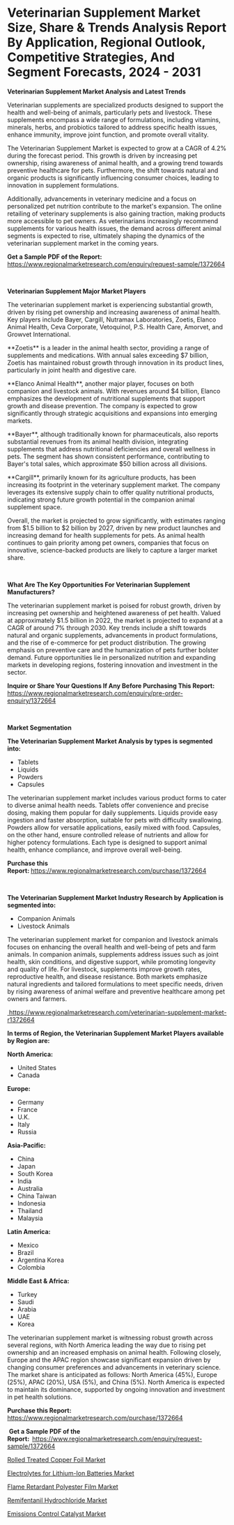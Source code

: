 <p><h1>Veterinarian Supplement Market Size, Share & Trends Analysis Report By Application, Regional Outlook, Competitive Strategies, And Segment Forecasts, 2024 - 2031</h1></p><p><strong>Veterinarian Supplement Market Analysis and Latest Trends</strong></p>
<p><p>Veterinarian supplements are specialized products designed to support the health and well-being of animals, particularly pets and livestock. These supplements encompass a wide range of formulations, including vitamins, minerals, herbs, and probiotics tailored to address specific health issues, enhance immunity, improve joint function, and promote overall vitality.</p><p>The Veterinarian Supplement Market is expected to grow at a CAGR of 4.2% during the forecast period. This growth is driven by increasing pet ownership, rising awareness of animal health, and a growing trend towards preventive healthcare for pets. Furthermore, the shift towards natural and organic products is significantly influencing consumer choices, leading to innovation in supplement formulations. </p><p>Additionally, advancements in veterinary medicine and a focus on personalized pet nutrition contribute to the market's expansion. The online retailing of veterinary supplements is also gaining traction, making products more accessible to pet owners. As veterinarians increasingly recommend supplements for various health issues, the demand across different animal segments is expected to rise, ultimately shaping the dynamics of the veterinarian supplement market in the coming years.</p></p>
<p><strong>Get a Sample PDF of the Report:&nbsp;</strong> <a href="https://www.regionalmarketresearch.com/enquiry/request-sample/1372664">https://www.regionalmarketresearch.com/enquiry/request-sample/1372664</a></p>
<p>&nbsp;</p>
<p><strong>Veterinarian Supplement Major Market Players</strong></p>
<p><p>The veterinarian supplement market is experiencing substantial growth, driven by rising pet ownership and increasing awareness of animal health. Key players include Bayer, Cargill, Nutramax Laboratories, Zoetis, Elanco Animal Health, Ceva Corporate, Vetoquinol, P.S. Health Care, Amorvet, and Growvet International.</p><p>**Zoetis** is a leader in the animal health sector, providing a range of supplements and medications. With annual sales exceeding $7 billion, Zoetis has maintained robust growth through innovation in its product lines, particularly in joint health and digestive care.</p><p>**Elanco Animal Health**, another major player, focuses on both companion and livestock animals. With revenues around $4 billion, Elanco emphasizes the development of nutritional supplements that support growth and disease prevention. The company is expected to grow significantly through strategic acquisitions and expansions into emerging markets.</p><p>**Bayer**, although traditionally known for pharmaceuticals, also reports substantial revenues from its animal health division, integrating supplements that address nutritional deficiencies and overall wellness in pets. The segment has shown consistent performance, contributing to Bayer's total sales, which approximate $50 billion across all divisions.</p><p>**Cargill**, primarily known for its agriculture products, has been increasing its footprint in the veterinary supplement market. The company leverages its extensive supply chain to offer quality nutritional products, indicating strong future growth potential in the companion animal supplement space.</p><p>Overall, the market is projected to grow significantly, with estimates ranging from $1.5 billion to $2 billion by 2027, driven by new product launches and increasing demand for health supplements for pets. As animal health continues to gain priority among pet owners, companies that focus on innovative, science-backed products are likely to capture a larger market share.</p></p>
<p>&nbsp;</p>
<p><strong>What Are The Key Opportunities For Veterinarian Supplement Manufacturers?</strong></p>
<p><p>The veterinarian supplement market is poised for robust growth, driven by increasing pet ownership and heightened awareness of pet health. Valued at approximately $1.5 billion in 2022, the market is projected to expand at a CAGR of around 7% through 2030. Key trends include a shift towards natural and organic supplements, advancements in product formulations, and the rise of e-commerce for pet product distribution. The growing emphasis on preventive care and the humanization of pets further bolster demand. Future opportunities lie in personalized nutrition and expanding markets in developing regions, fostering innovation and investment in the sector.</p></p>
<p><strong>Inquire or Share Your Questions If Any Before Purchasing This Report:</strong> <a href="https://www.regionalmarketresearch.com/enquiry/pre-order-enquiry/1372664">https://www.regionalmarketresearch.com/enquiry/pre-order-enquiry/1372664</a></p>
<p>&nbsp;</p>
<p><strong>Market Segmentation</strong></p>
<p><strong>The Veterinarian Supplement Market Analysis by types is segmented into:</strong></p>
<p><ul><li>Tablets</li><li>Liquids</li><li>Powders</li><li>Capsules</li></ul></p>
<p><p>The veterinarian supplement market includes various product forms to cater to diverse animal health needs. Tablets offer convenience and precise dosing, making them popular for daily supplements. Liquids provide easy ingestion and faster absorption, suitable for pets with difficulty swallowing. Powders allow for versatile applications, easily mixed with food. Capsules, on the other hand, ensure controlled release of nutrients and allow for higher potency formulations. Each type is designed to support animal health, enhance compliance, and improve overall well-being.</p></p>
<p><strong>Purchase this Report:&nbsp;</strong><a href="https://www.regionalmarketresearch.com/purchase/1372664">https://www.regionalmarketresearch.com/purchase/1372664</a></p>
<p>&nbsp;</p>
<p><strong>The Veterinarian Supplement Market Industry Research by Application is segmented into:</strong></p>
<p><ul><li>Companion Animals</li><li>Livestock Animals</li></ul></p>
<p><p>The veterinarian supplement market for companion and livestock animals focuses on enhancing the overall health and well-being of pets and farm animals. In companion animals, supplements address issues such as joint health, skin conditions, and digestive support, while promoting longevity and quality of life. For livestock, supplements improve growth rates, reproductive health, and disease resistance. Both markets emphasize natural ingredients and tailored formulations to meet specific needs, driven by rising awareness of animal welfare and preventive healthcare among pet owners and farmers.</p></p>
<p><a href="https://www.regionalmarketresearch.com/veterinarian-supplement-market-r1372664">&nbsp;https://www.regionalmarketresearch.com/veterinarian-supplement-market-r1372664</a></p>
<p><strong>In terms of Region, the Veterinarian Supplement Market Players available by Region are:</strong></p>
<p>
    <p> <strong> North America: </strong>
        <ul>
            <li>United States</li>
            <li>Canada</li>
        </ul>
        </p> 
    <p> <strong> Europe: </strong>
        <ul>
            <li>Germany</li>
            <li>France</li>
            <li>U.K.</li>
            <li>Italy</li>
            <li>Russia</li>
        </ul>
        </p> 
    <p> <strong> Asia-Pacific: </strong>
        <ul>
            <li>China</li>
            <li>Japan</li>
            <li>South Korea</li>
            <li>India</li>
            <li>Australia</li>
            <li>China Taiwan</li>
            <li>Indonesia</li>
            <li>Thailand</li>
            <li>Malaysia</li>
        </ul>
        </p> 
    <p> <strong> Latin America: </strong>
        <ul>
            <li>Mexico</li>
            <li>Brazil</li>
            <li>Argentina Korea</li>
            <li>Colombia</li>
        </ul>
        </p> 
    <p> <strong> Middle East & Africa: </strong>
        <ul>
            <li>Turkey</li>
            <li>Saudi</li>
            <li>Arabia</li>
            <li>UAE</li>
            <li>Korea</li>
        </ul>
    </p>
    </p>
<p><p>The veterinarian supplement market is witnessing robust growth across several regions, with North America leading the way due to rising pet ownership and an increased emphasis on animal health. Following closely, Europe and the APAC region showcase significant expansion driven by changing consumer preferences and advancements in veterinary science. The market share is anticipated as follows: North America (45%), Europe (25%), APAC (20%), USA (5%), and China (5%). North America is expected to maintain its dominance, supported by ongoing innovation and investment in pet health solutions.</p></p>
<p><strong>Purchase this Report: </strong><a href="https://www.regionalmarketresearch.com/purchase/1372664">https://www.regionalmarketresearch.com/purchase/1372664</a></p>
<p>&nbsp;<strong>Get a Sample PDF of the Report:&nbsp;&nbsp;</strong><a href="https://www.regionalmarketresearch.com/enquiry/request-sample/1372664">https://www.regionalmarketresearch.com/enquiry/request-sample/1372664</a></p>
<p><strong></strong></p>
<p><p><a href="https://issuu.com/reportprime-2/docs/rolled-treated-copper-foil-market-s_40f78280d7121b">Rolled Treated Copper Foil Market</a></p><p><a href="https://medium.com/@pzgqfkjx4/electrolytes-for-lithium-ion-batteries-market-outlook-complete-industry-analysis-2024-to-2031-ddd82a7d3060">Electrolytes for Lithium-Ion Batteries Market</a></p><p><a href="https://medium.com/@pzgqfkjx4/exploring-flame-retardant-polyester-film-market-dynamics-global-trends-and-future-growth-prospects-480fba12b6b2?postPublishedType=repub">Flame Retardant Polyester Film Market</a></p><p><a href="https://www.linkedin.com/pulse/remifentanil-hydrochloride-market-strategic-insights-yczzf">Remifentanil Hydrochloride Market</a></p><p><a href="https://issuu.com/reportprime-2/docs/emissions-control-catalyst-market-s_e65146138fef8b">Emissions Control Catalyst Market</a></p></p>